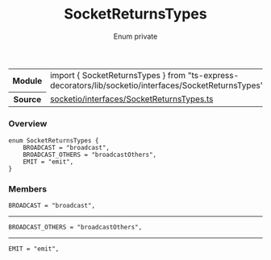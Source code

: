 <header class="symbol-info-header">    <h1 id="socketreturnstypes">SocketReturnsTypes</h1>    <label class="symbol-info-type-label enum">Enum</label>    <label class="api-type-label private">private</label>  </header>
<section class="symbol-info">      <table class="is-full-width">        <tbody>        <tr>          <th>Module</th>          <td>            <div class="lang-typescript">                <span class="token keyword">import</span> { SocketReturnsTypes }                 <span class="token keyword">from</span>                 <span class="token string">"ts-express-decorators/lib/socketio/interfaces/SocketReturnsTypes"</span>                            </div>          </td>        </tr>        <tr>          <th>Source</th>          <td>            <a href="https://romakita.github.io/ts-express-decorators/#//blob/v3.0.0/src/socketio/interfaces/SocketReturnsTypes.ts#L0-L0">                socketio/interfaces/SocketReturnsTypes.ts            </a>        </td>        </tr>                </tbody>      </table>    </section>

### Overview

<pre><code class="typescript-lang">enum SocketReturnsTypes <span class="token punctuation">{</span>
    BROADCAST = "broadcast"<span class="token punctuation">,</span>
    BROADCAST_OTHERS = "broadcastOthers"<span class="token punctuation">,</span>
    EMIT = "emit"<span class="token punctuation">,</span>
<span class="token punctuation">}</span></code></pre>

### Members

<div class="method-overview"><pre><code class="typescript-lang">BROADCAST = "broadcast"<span class="token punctuation">,</span></code></pre></div>
<hr />
<div class="method-overview"><pre><code class="typescript-lang">BROADCAST_OTHERS = "broadcastOthers"<span class="token punctuation">,</span></code></pre></div>
<hr />
<div class="method-overview"><pre><code class="typescript-lang">EMIT = "emit"<span class="token punctuation">,</span></code></pre></div>
